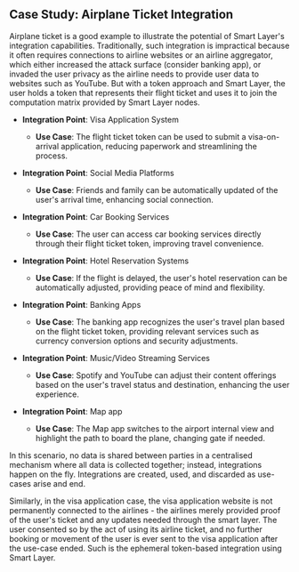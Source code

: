 ## Case Study: Airplane Ticket Integration

Airplane ticket is a good example to illustrate the potential of Smart Layer's integration capabilities. Traditionally, such integration is impractical because it often requires connections to airline websites or an airline aggregator, which either increased the attack surface (consider banking app), or invaded the user privacy as the airline needs to provide user data to websites such as YouTube. But with a token approach and Smart Layer, the user holds a token that represents their flight ticket and uses it to join the computation matrix provided by Smart Layer nodes.

- **Integration Point**: Visa Application System
  - **Use Case**: The flight ticket token can be used to submit a visa-on-arrival application, reducing paperwork and streamlining the process.

- **Integration Point**: Social Media Platforms
  - **Use Case**: Friends and family can be automatically updated of the user's arrival time, enhancing social connection.

- **Integration Point**: Car Booking Services
  - **Use Case**: The user can access car booking services directly through their flight ticket token, improving travel convenience.

- **Integration Point**: Hotel Reservation Systems
  - **Use Case**: If the flight is delayed, the user's hotel reservation can be automatically adjusted, providing peace of mind and flexibility.

- **Integration Point**: Banking Apps
  - **Use Case**: The banking app recognizes the user's travel plan based on the flight ticket token, providing relevant services such as currency conversion options and security adjustments.

- **Integration Point**: Music/Video Streaming Services
  - **Use Case**: Spotify and YouTube can adjust their content offerings based on the user's travel status and destination, enhancing the user experience.

- **Integration Point**: Map app
  - **Use Case**: The Map app switches to the airport internal view and highlight the path to board the plane, changing gate if needed.

In this scenario, no data is shared between parties in a centralised mechanism where all data is collected together; instead, integrations happen on the fly. Integrations are created, used, and discarded as use-cases arise and end.

Similarly, in the visa application case, the visa application website is not permanently connected to the airlines - the airlines merely provided proof of the user's ticket and any updates needed through the smart layer. The user consented so by the act of using its airline ticket, and no further booking or movement of the user is ever sent to the visa application after the use-case ended. Such is the ephemeral token-based integration using Smart Layer.
